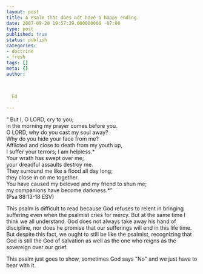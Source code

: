 ```yaml
---
layout: post
title: A Psalm that does not have a happy ending.
date: 2007-09-28 19:57:29.000000000 -07:00
type: post
published: true
status: publish
categories:
- doctrine
- fresh
tags: []
meta: {}
author:
  
  
  
  Ed
  
---
```

<p>“      But I, O LORD, cry to you;<br />
in the morning my prayer comes before you.<br />
O LORD, why do you cast my soul away?<br />
Why do you hide your face from me?<br />
Afflicted and close to death from my youth up,<br />
I suffer your terrors; I am helpless.*<br />
Your wrath has swept over me;<br />
your dreadful assaults destroy me.<br />
They surround me like a flood all day long;<br />
they close in on me together.<br />
You have caused my beloved and my friend to shun me;<br />
my companions have become darkness.*”<br />
(Psa 88:13-18 ESV)</p>
<p>This psalm is difficult to read because God refuses to relent in bringing suffering even when the psalmist cries for mercy.  But at the same time I think we all understand.  God does not always take away his hand of discipline, nor does he promise that our sufferings will end in this life time.  But despite this fact, we ought to still be like the psalmist, recognizing that God is still the God of salvation as well as the one who reigns as the sovereign over our grief.</p>
<p>This psalm just goes to show, sometimes God says "No" and we just have to bear with it.</p>

